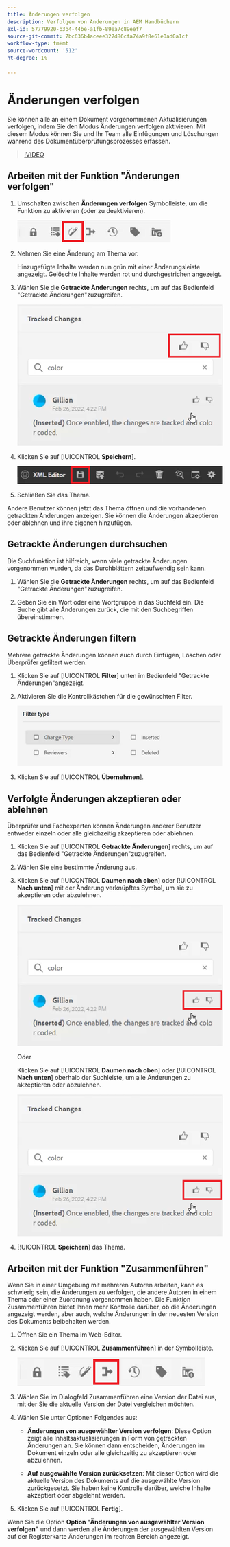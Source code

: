 ```yaml
---
title: Änderungen verfolgen
description: Verfolgen von Änderungen in AEM Handbüchern
exl-id: 57779920-b3b4-44be-a1fb-89ea7c89eef7
source-git-commit: 7bc636b4aceee327d86cfa74a9f8e61e0ad0a1cf
workflow-type: tm+mt
source-wordcount: '512'
ht-degree: 1%

---
```


# Änderungen verfolgen

Sie können alle an einem Dokument vorgenommenen Aktualisierungen verfolgen, indem Sie den Modus Änderungen verfolgen aktivieren. Mit diesem Modus können Sie und Ihr Team alle Einfügungen und Löschungen während des Dokumentüberprüfungsprozesses erfassen.

>[!VIDEO](https://video.tv.adobe.com/v/342763)

## Arbeiten mit der Funktion &quot;Änderungen verfolgen&quot;

1. Umschalten zwischen **Änderungen verfolgen** Symbolleiste, um die Funktion zu aktivieren (oder zu deaktivieren).

   ![Änderungen verfolgen](images/lesson-12/track-changes-icon.png)

2. Nehmen Sie eine Änderung am Thema vor.

   Hinzugefügte Inhalte werden nun grün mit einer Änderungsleiste angezeigt. Gelöschte Inhalte werden rot und durchgestrichen angezeigt.

3. Wählen Sie die **Getrackte Änderungen** rechts, um auf das Bedienfeld &quot;Getrackte Änderungen&quot;zuzugreifen.

   ![Alle akzeptieren/ablehnen](images/lesson-12/accept-reject-all.png)

4. Klicken Sie auf [!UICONTROL **Speichern**].

   ![Symbol &quot;Speichern&quot;](images/lesson-12/save-icon.png)

5. Schließen Sie das Thema.

Andere Benutzer können jetzt das Thema öffnen und die vorhandenen getrackten Änderungen anzeigen. Sie können die Änderungen akzeptieren oder ablehnen und ihre eigenen hinzufügen.

## Getrackte Änderungen durchsuchen

Die Suchfunktion ist hilfreich, wenn viele getrackte Änderungen vorgenommen wurden, da das Durchblättern zeitaufwendig sein kann.

1. Wählen Sie die **Getrackte Änderungen** rechts, um auf das Bedienfeld &quot;Getrackte Änderungen&quot;zuzugreifen.

2. Geben Sie ein Wort oder eine Wortgruppe in das Suchfeld ein.
Die Suche gibt alle Änderungen zurück, die mit den Suchbegriffen übereinstimmen.

## Getrackte Änderungen filtern

Mehrere getrackte Änderungen können auch durch Einfügen, Löschen oder Überprüfer gefiltert werden.

1. Klicken Sie auf [!UICONTROL **Filter**] unten im Bedienfeld &quot;Getrackte Änderungen&quot;angezeigt.

2. Aktivieren Sie die Kontrollkästchen für die gewünschten Filter.

   ![Benutzeroberfläche filtern](images/lesson-12/filter.png)

3. Klicken Sie auf [!UICONTROL **Übernehmen**].

## Verfolgte Änderungen akzeptieren oder ablehnen

Überprüfer und Fachexperten können Änderungen anderer Benutzer entweder einzeln oder alle gleichzeitig akzeptieren oder ablehnen.

1. Klicken Sie auf [!UICONTROL **Getrackte Änderungen**] rechts, um auf das Bedienfeld &quot;Getrackte Änderungen&quot;zuzugreifen.

2. Wählen Sie eine bestimmte Änderung aus.

3. Klicken Sie auf [!UICONTROL **Daumen nach oben**] oder [!UICONTROL **Nach unten**] mit der Änderung verknüpftes Symbol, um sie zu akzeptieren oder abzulehnen.

   ![Einzelne Benutzeroberfläche akzeptieren/ablehnen](images/lesson-12/accept-reject-single.png)

   Oder

   Klicken Sie auf [!UICONTROL **Daumen nach oben**] oder [!UICONTROL **Nach unten**] oberhalb der Suchleiste, um alle Änderungen zu akzeptieren oder abzulehnen.

   ![Einzelne Benutzeroberfläche akzeptieren/ablehnen](images/lesson-12/accept-reject-single.png)

4. [!UICONTROL **Speichern**] das Thema.

## Arbeiten mit der Funktion &quot;Zusammenführen&quot;

Wenn Sie in einer Umgebung mit mehreren Autoren arbeiten, kann es schwierig sein, die Änderungen zu verfolgen, die andere Autoren in einem Thema oder einer Zuordnung vorgenommen haben. Die Funktion Zusammenführen bietet Ihnen mehr Kontrolle darüber, ob die Änderungen angezeigt werden, aber auch, welche Änderungen in der neuesten Version des Dokuments beibehalten werden.

1. Öffnen Sie ein Thema im Web-Editor.

2. Klicken Sie auf [!UICONTROL **Zusammenführen**] in der Symbolleiste.

   ![Zusammenführungssymbol](images/lesson-12/merge-icon.png)

3. Wählen Sie im Dialogfeld Zusammenführen eine Version der Datei aus, mit der Sie die aktuelle Version der Datei vergleichen möchten.

4. Wählen Sie unter Optionen Folgendes aus:

   - **Änderungen von ausgewählter Version verfolgen**: Diese Option zeigt alle Inhaltsaktualisierungen in Form von getrackten Änderungen an. Sie können dann entscheiden, Änderungen im Dokument einzeln oder alle gleichzeitig zu akzeptieren oder abzulehnen.

   - **Auf ausgewählte Version zurücksetzen**: Mit dieser Option wird die aktuelle Version des Dokuments auf die ausgewählte Version zurückgesetzt. Sie haben keine Kontrolle darüber, welche Inhalte akzeptiert oder abgelehnt werden.

5. Klicken Sie auf [!UICONTROL **Fertig**].

Wenn Sie die Option **Option &quot;Änderungen von ausgewählter Version verfolgen&quot;** und dann werden alle Änderungen der ausgewählten Version auf der Registerkarte Änderungen im rechten Bereich angezeigt.
